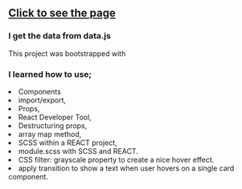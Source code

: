 ## [Click to see the page](https://miracerdin.github.io/Tour-Places)

### I get the data from data.js

This project was bootstrapped with

### I learned how to use;

<li>Components</li>
<li>import/export,</li>
<li>Props,</li>
<li>React Developer Tool,</li>
<li>Destructuring props,</li>
<li>array map method,</li>
<li>SCSS within a REACT project,</li>
<li>module.scss with SCSS and REACT.</li>
<li>CSS filter: grayscale property to create a nice hover effect.
</li>
<li>apply transition to show a text when user hovers on a single card component.</li>
